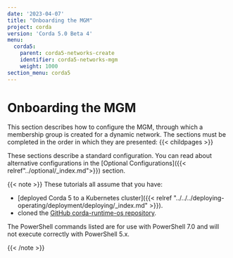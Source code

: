 ```yaml
---
date: '2023-04-07'
title: "Onboarding the MGM"
project: corda
version: 'Corda 5.0 Beta 4'
menu:
  corda5:
    parent: corda5-networks-create
    identifier: corda5-networks-mgm
    weight: 1000
section_menu: corda5
---
```


# Onboarding the MGM

This section describes how to configure the MGM, through which a membership group is created for a dynamic network. The sections must be completed in the order in which they are presented:
{{< childpages >}}

These sections describe a standard configuration. You can read about alternative configurations in the [Optional Configurations]({{< relref"../optional/_index.md">}}) section.

{{< note >}}
These tutorials all assume that you have:
* [deployed Corda 5 to a Kubernetes cluster]({{< relref "../../../deploying-operating/deployment/deploying/_index.md" >}}).
* cloned the [GitHub corda-runtime-os repository](https://github.com/corda/corda-runtime-os).

The PowerShell commands listed are for use with PowerShell 7.0 and will not execute correctly with PowerShell 5.x.

{{< /note >}}
